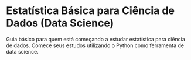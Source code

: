 # Estatística Básica para Ciência de Dados (Data Science) 
Guia básico para quem está começando a estudar estatística para ciência de dados.
Comece seus estudos utilizando o Python como ferramenta de data science.
